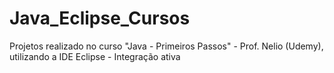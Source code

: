 # Java_Eclipse_Cursos
Projetos realizado no curso "Java - Primeiros Passos" - Prof. Nelio (Udemy), utilizando a IDE Eclipse - Integração ativa
